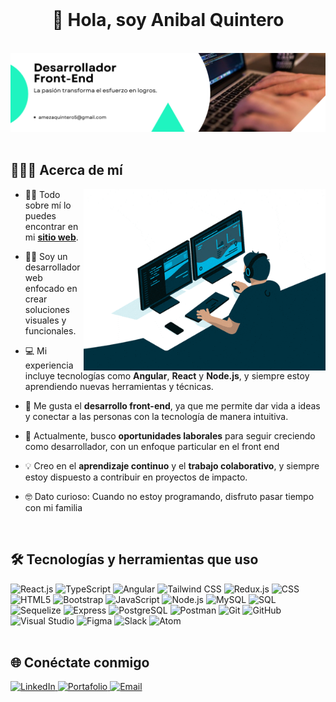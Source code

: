 <br/>
    <h1 align="center">👋 Hola, soy Anibal Quintero</h1>
<br/>

<div align="center">
  <img src ="./Banner.png" />
</div>

 <br/>

## 👨🏻‍💻 Acerca de mí

<img  src="./giphy.gif" height="290px" align="right" />

- 🙋‍♂️ Todo sobre mí lo puedes encontrar en mi **[sitio web](https://portfolio-anibal-quintero.vercel.app/)**.

- 👨‍💻 Soy un desarrollador web enfocado en crear soluciones visuales y funcionales.

- 💻 Mi experiencia incluye tecnologías como **Angular**, **React** y **Node.js**, y siempre estoy aprendiendo nuevas herramientas y técnicas.

- 🚀 Me gusta el **desarrollo front-end**, ya que me permite dar vida a ideas y conectar a las personas con la tecnología de manera intuitiva.

- 🎯 Actualmente, busco **oportunidades laborales** para seguir creciendo como desarrollador, con un enfoque particular en el front end

- 💡 Creo en el **aprendizaje continuo** y el **trabajo colaborativo**, y siempre estoy dispuesto a contribuir en proyectos de impacto.

- 🤓 Dato curioso: Cuando no estoy programando, disfruto pasar tiempo con mi familia

<br/>

## 🛠️ Tecnologías y herramientas que uso

<div>
  <img alt="React.js" src="https://img.shields.io/badge/React-20232A?style=for-the-badge&logo=react&logoColor=61DAFB" height="30px" />
  <img alt="TypeScript" src="https://img.shields.io/badge/TypeScript-007ACC?style=for-the-badge&logo=typescript&logoColor=white" height="30px" />
  <img alt="Angular" src="https://img.shields.io/badge/Angular-DD0031?style=for-the-badge&logo=angular&logoColor=white" height="30px" />
  <img alt="Tailwind CSS" src="https://img.shields.io/badge/Tailwind_CSS-38B2AC?style=for-the-badge&logo=tailwind-css&logoColor=white" height="30px" />
  <img alt="Redux.js" src="https://img.shields.io/badge/Redux-764ABC?style=for-the-badge&logo=redux&logoColor=white" height="30px" />
  <img alt="CSS" src="https://img.shields.io/badge/CSS3-1572B6?style=for-the-badge&logo=css3&logoColor=white" height="30px" />
  <img alt="HTML5" src="https://img.shields.io/badge/HTML5-E34F26?style=for-the-badge&logo=html5&logoColor=white" height="30px" />
  <img alt="Bootstrap" src="https://img.shields.io/badge/Bootstrap-7952B3?style=for-the-badge&logo=bootstrap&logoColor=white" height="30px" />
  <img alt="JavaScript" src="https://img.shields.io/badge/JavaScript-F7DF1E?style=for-the-badge&logo=javascript&logoColor=black" height="30px" />
  <img alt="Node.js" src="https://img.shields.io/badge/Node.js-339933?style=for-the-badge&logo=nodedotjs&logoColor=white" height="30px" />
  <img alt="MySQL" src="https://img.shields.io/badge/MySQL-4479A1?style=for-the-badge&logo=mysql&logoColor=white" height="30px" />
  <img alt="SQL" src="https://img.shields.io/badge/SQL-003B57?style=for-the-badge&logo=sqlite&logoColor=white" height="30px" />
  <img alt="Sequelize" src="https://img.shields.io/badge/Sequelize-52B0E7?style=for-the-badge&logo=sequelize&logoColor=white" height="30px" />
  <img alt="Express" src="https://img.shields.io/badge/Express.js-000000?style=for-the-badge&logo=express&logoColor=white" height="30px" />
  <img alt="PostgreSQL" src="https://img.shields.io/badge/PostgreSQL-336791?style=for-the-badge&logo=postgresql&logoColor=white" height="30px" />
  <img alt="Postman" src="https://img.shields.io/badge/Postman-FF6C37?style=for-the-badge&logo=postman&logoColor=white" height="30px" />
  <img alt="Git" src="https://img.shields.io/badge/Git-F05032?style=for-the-badge&logo=git&logoColor=white" height="30px" />
  <img alt="GitHub" src="https://img.shields.io/badge/GitHub-181717?style=for-the-badge&logo=github&logoColor=white" height="30px" />
  <img alt="Visual Studio" src="https://img.shields.io/badge/Visual_Studio-5C2D91?style=for-the-badge&logo=visual-studio&logoColor=white" height="30px" />
  <img alt="Figma" src="https://img.shields.io/badge/Figma-F24E1E?style=for-the-badge&logo=figma&logoColor=white" height="30px" />
  <img alt="Slack" src="https://img.shields.io/badge/Slack-4A154B?style=for-the-badge&logo=slack&logoColor=white" height="30px" />
  <img alt="Atom" src="https://img.shields.io/badge/Atom-66595C?style=for-the-badge&logo=atom&logoColor=white" height="30px" />
</div>

<br/>

## 🌐 Conéctate conmigo

<div>
  <a href="https://www.linkedin.com/in/anibal-meza-quintero-578821294/" target="_blank">
    <img alt="LinkedIn" src="https://img.shields.io/badge/linkedin-%230077B5.svg?&style=for-the-badge&logo=linkedin&logoColor=white" height="30px"/>
  </a>
  <a href="https://portfolio-anibal-quintero.vercel.app/" target="_blank">
    <img alt="Portafolio" src="https://img.shields.io/badge/Portafolio-0A0A0A?style=for-the-badge&logo=dev.to&logoColor=white" height="30px"/>
  </a>
  <a href="mailto:amezaquintero5@gmail.com" target="_blank">
    <img alt="Email" src="https://img.shields.io/badge/Email-D14836?style=for-the-badge&logo=gmail&logoColor=white" height="30px"/>
  </a>
</div>

<br/>

